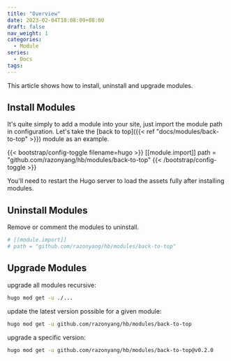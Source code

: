 ```yaml
---
title: "Overview"
date: 2023-02-04T18:08:09+08:00
draft: false
nav_weight: 1
categories:
  - Module
series:
  - Docs
tags:
---
```


This article shows how to install, uninstall and upgrade modules.

<!--more-->

## Install Modules

It's quite simply to add a module into your site, just import the module path in configuration. Let's take the [back to top]({{< ref "docs/modules/back-to-top" >}}) module as an example.

{{< bootstrap/config-toggle filename=hugo >}}
[[module.import]]
path = "github.com/razonyang/hb/modules/back-to-top"
{{< /bootstrap/config-toggle >}}

You'll need to restart the Hugo server to load the assets fully after installing modules.

## Uninstall Modules

Remove or comment the modules to uninstall.

```toml
# [[module.import]]
# path = "github.com/razonyang/hb/modules/back-to-top"
```

## Upgrade Modules

upgrade all modules recursive:

```sh
hugo mod get -u ./...
```

update the latest version possible for a given module:

```sh
hugo mod get -u github.com/razonyang/hb/modules/back-to-top
```

upgrade a specific version:

```sh
hugo mod get -u github.com/razonyang/hb/modules/back-to-top@v0.2.0
```

